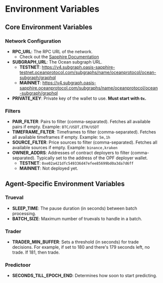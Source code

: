 # Environment Variables

## Core Environment Variables

### Network Configuration
- **RPC_URL**: The RPC URL of the network.
  - Check out the [Sapphire Documentation](https://docs.oasis.io/dapp/sapphire/)
- **SUBGRAPH_URL**: The Ocean subgraph URL.
  - **TESTNET**: https://v4.subgraph.oasis-sapphire-testnet.oceanprotocol.com/subgraphs/name/oceanprotocol/ocean-subgraph/graphql
  - **MAINNET**: https://v4.subgraph.oasis-sapphire.oceanprotocol.com/subgraphs/name/oceanprotocol/ocean-subgraph/graphql
- **PRIVATE_KEY**: Private key of the wallet to use. **Must start with `0x`.**

### Filters
- **PAIR_FILTER**: Pairs to filter (comma-separated). Fetches all available pairs if empty. Example: `BTC/USDT,ETH/USDT`
- **TIMEFRAME_FILTER**: Timeframes to filter (comma-separated). Fetches all available timeframes if empty. Example: `5m,1h`
- **SOURCE_FILTER**: Price sources to filter (comma-separated). Fetches all available sources if empty. Example: `binance,kraken`
- **OWNER_ADDRS**: Addresses of contract deployers to filter (comma-separated). Typically set to the address of the OPF deployer wallet.
  - **TESTNET**: `0xe02a421dfc549336d47efee85699bd0a3da7d6ff`
  - **MAINNET**: Not deployed yet.

## Agent-Specific Environment Variables

### Trueval
- **SLEEP_TIME**: The pause duration (in seconds) between batch processing.
- **BATCH_SIZE**: Maximum number of truevals to handle in a batch.

### Trader
- **TRADER_MIN_BUFFER**: Sets a threshold (in seconds) for trade decisions. For example, if set to 180 and there's 179 seconds left, no trade. If 181, then trade.

### Predictoor
- **SECONDS_TILL_EPOCH_END**: Determines how soon to start predicting.
